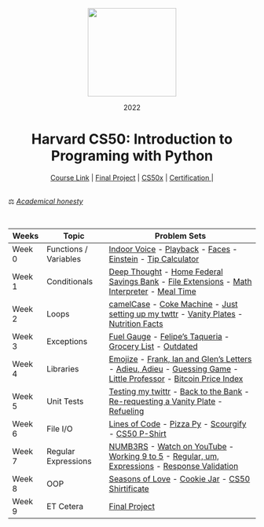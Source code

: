 <div align=center>
    <img src="https://upload.wikimedia.org/wikipedia/en/thumb/2/29/Harvard_shield_wreath.svg/1200px-Harvard_shield_wreath.svg.png" height=180>
    <p> 2022</p>
    <h1> Harvard CS50: Introduction to Programing with Python </h1>
</div>

<div align=center>
    <a href="https://cs50.harvard.edu/python/2022/">Course Link</a> |
    <a href="https://github.com/5ah1n/CS50_Python/tree/main/tasks/project">Final Project</a> |
    <a href="https://github.com/5ah1n/CS50x_2022">CS50x</a> |
    <a href="https://certificates.cs50.io/ade5b1c1-7b8a-4347-92d3-290652122d7d.pdf?size=letter">Certification </a> |
</div>

<br>

⚖️ [<em>Academical honesty</em>](https://cs50.harvard.edu/x/2023/honesty/)

<br>
<div align="center">

|Weeks|Topic|Problem Sets|
|-----|-----------|----|
|Week 0 | Functions / Variables|[Indoor Voice](https://github.com/5ah1n/CS50_Python/blob/main/tasks/indoor/indoor.py) - [Playback](https://github.com/5ah1n/CS50_Python/blob/main/tasks/playback/playback.py) - [Faces](https://github.com/5ah1n/CS50_Python/blob/main/tasks/faces/faces.py) - [Einstein](https://github.com/5ah1n/CS50_Python/blob/main/tasks/einstein/einstein.py) - [Tip Calculator](https://github.com/5ah1n/CS50_Python/blob/main/tasks/tip/tip.py)|
|Week 1| Conditionals |[Deep Thought](https://github.com/5ah1n/CS50_Python/blob/main/tasks/deep/deep.py) - [Home Federal Savings Bank](https://github.com/5ah1n/CS50_Python/blob/main/tasks/bank/bank.py) - [File Extensions](https://github.com/5ah1n/CS50_Python/blob/main/tasks/extensions/extensions.py) - [Math Interpreter](https://github.com/5ah1n/CS50_Python/blob/main/tasks/interpreter/interpreter.py) - [Meal Time](https://github.com/5ah1n/CS50_Python/blob/main/tasks/meal/meal.py)
|Week 2 | Loops |[camelCase](https://github.com/5ah1n/CS50_Python/blob/main/tasks/camel/camel.py) - [Coke Machine](https://github.com/5ah1n/CS50_Python/blob/main/tasks/coke/coke.py) - [ Just setting up my twttr](https://github.com/5ah1n/CS50_Python/blob/main/tasks/twttr/twttr.py) - [Vanity Plates](https://github.com/5ah1n/CS50_Python/blob/main/tasks/plates/plates.py) - [Nutrition Facts](https://github.com/5ah1n/CS50_Python/blob/main/tasks/nutrition/nutrition.py)|
|Week 3| Exceptions | [Fuel Gauge](https://github.com/5ah1n/CS50_Python/blob/main/tasks/fuel/fuel.py) - [Felipe’s Taqueria](https://github.com/5ah1n/CS50_Python/blob/main/tasks/taqueria/taqueria.py) - [Grocery List](https://github.com/5ah1n/CS50_Python/blob/main/tasks/grocery/grocery.py) - [Outdated](https://github.com/5ah1n/CS50_Python/blob/main/tasks/outdated/outdated.py)|
|Week 4 | Libraries | [Emojize](https://github.com/5ah1n/CS50_Python/blob/main/tasks/emojize/emojize.py) - [Frank, Ian and Glen’s Letters](https://github.com/5ah1n/CS50_Python/blob/main/tasks/figlet/figlet.py) - [Adieu, Adieu](https://github.com/5ah1n/CS50_Python/blob/main/tasks/adieu/adieu.py) - [Guessing Game](https://github.com/5ah1n/CS50_Python/blob/main/tasks/game/game.py) - [Little Professor](https://github.com/5ah1n/CS50_Python/blob/main/tasks/professor/professor.py) - [Bitcoin Price Index](https://github.com/5ah1n/CS50_Python/blob/main/tasks/bitcoin/bitcoin.py)
| Week 5 | Unit Tests | [Testing my twittr](https://github.com/5ah1n/CS50_Python/blob/main/tasks/twttr/twttr.py) - [Back to the Bank](https://github.com/5ah1n/CS50_Python/blob/main/tasks/bank/bank.py) - [Re-requesting a Vanity Plate](https://github.com/5ah1n/CS50_Python/blob/main/tasks/plates/plates.py) - [Refueling](https://github.com/5ah1n/CS50_Python/blob/main/tasks/fuel/fuel.py)|
|Week 6 | File I/O | [Lines of Code](https://github.com/5ah1n/CS50_Python/tree/main/tasks/lines) - [Pizza Py](https://github.com/5ah1n/CS50_Python/tree/main/tasks/pizza) - [Scourgify](https://github.com/5ah1n/CS50_Python/blob/main/tasks/scourgify/scourgify.py) - [CS50 P-Shirt](https://github.com/5ah1n/CS50_Python/blob/main/tasks/shirt/shirt.py)
|Week 7 | Regular Expressions | [NUMB3RS](https://github.com/5ah1n/CS50_Python/blob/main/tasks/numb3rs/numb3rs) - [Watch on YouTube](https://github.com/5ah1n/CS50_Python/blob/main/tasks/watch/watch.py) - [Working 9 to 5](https://github.com/5ah1n/CS50_Python/tree/main/tasks/working) - [Regular, um, Expressions](https://github.com/5ah1n/CS50_Python/tree/main/tasks/um) - [Response Validation](https://github.com/5ah1n/CS50_Python/blob/main/tasks/response/response.py)
|Week 8 | OOP | [Seasons of Love](https://github.com/5ah1n/CS50_Python/tree/main/tasks/seasons) - [Cookie Jar](https://github.com/5ah1n/CS50_Python/tree/main/tasks/jar) - [CS50 Shirtificate](https://github.com/5ah1n/CS50_Python/blob/main/tasks/shirtificate/shirtificate.py)
|Week 9 | ET Cetera | [Final Project](https://github.com/5ah1n/CS50_Python/tree/main/tasks/project)

















</div>